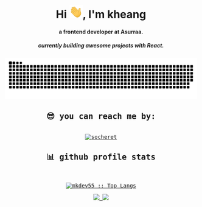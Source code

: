 <div align="center">
<h1 align="center">Hi <img width="35" src="https://github.com/mkdev55/mkdev55/blob/main/img/waving.gif">, I'm kheang</h1>
<h4 align="center">a frontend developer at Asurraa.</h4>
<h5 align="center">currently building awesome projects with React.</h5>

</div>

<div align="center">
  <a href="https://github.com/mkdev55">
  <img  src="https://github.com/mkdev55/mkdev55/blob/main/img/grid-snake.svg"
       alt="snake" /></a>
</div>

  <samp>
    <h2 align="center">😎 you can reach me by:</h2>
    <p align="center">
      <br/>
      <a href="https://www.linkedin.com/in/meng-kheang-7b0215253/" target="blank"><img align="center"
         src="https://img.shields.io/badge/linkedin-%231DA1F2.svg?style=for-the-badge&logo=linkedin&logoColor=white"
         alt="socheret" height="30"/></a>

  </samp>
</div>
</div>

<div> 
  
  <div>
    <h2 align="center"> 📊 github profile stats </h2>
      <br/>
        <p align="center">
          <a href="https://github.com/mkdev55/">
          <img src="https://github-readme-stats.vercel.app/api/top-langs/?username=mkdev55&langs_count=6&theme=gruvbox&layout=compact&hide_border=true" alt="mkdev55 :: Top Langs" /></a>
        </p>
        <p align="center">
          <a href="https://github.com/mkdev55/">
          <img width="49.5%" src="https://github-readme-stats.vercel.app/api?username=mkdev55&show_icons=true&theme=gruvbox&hide_border=true&count_private=true" />
          <img width="49.5%" src="https://github-readme-streak-stats.herokuapp.com/?user=mkdev55&theme=gruvbox&hide_border=true&count_private=true" />
          </a>
       </p>
     <br>
  </div>    
</div>

<div>
  <br/>
</div>
